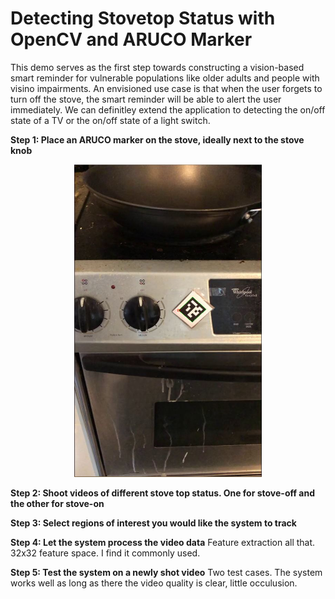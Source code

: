 # Detecting Stovetop Status with OpenCV and ARUCO Marker

This demo serves as the first step towards constructing a vision-based smart reminder for vulnerable populations like older adults and people with visino impairments. An envisioned use case is that when the user forgets to turn off the stove, the smart reminder will be able to alert the user immediately. We can definitley extend the application to detecting the on/off state of a TV or the on/off state of a light switch. 

**Step 1: Place an ARUCO marker on the stove, ideally next to the stove knob**

<p align="center">
  <img src="images/stove_pc.JPG" width="300" height="500">
</p>

**Step 2: Shoot videos of different stove top status. One for stove-off and the other for stove-on**

**Step 3: Select regions of interest you would like the system to track**

**Step 4: Let the system process the video data**
Feature extraction all that. 32x32 feature space. I find it commonly used. 

**Step 5: Test the system on a newly shot video**
Two test cases. The system works well as long as there the video quality is clear, little occulusion. 
